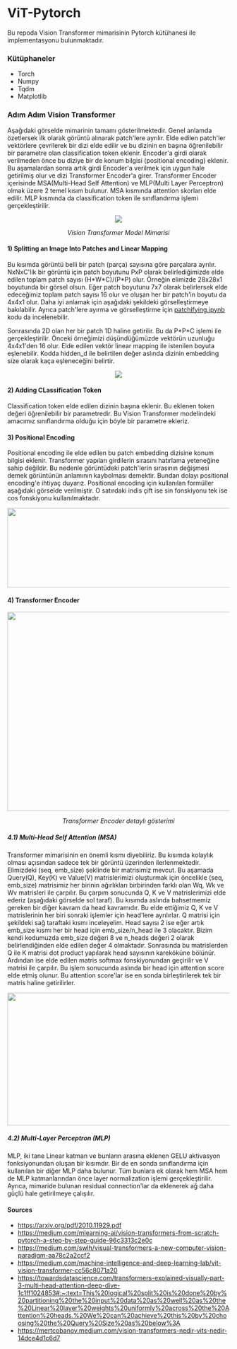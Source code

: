 # ViT-Pytorch
Bu repoda Vision Transformer mimarisinin Pytorch kütühanesi ile implementasyonu bulunmaktadır.

### Kütüphaneler

- Torch
- Numpy 
- Tqdm
- Matplotlib

### Adım Adım Vision Transformer
Aşağıdaki görselde mimarinin tamamı gösterilmektedir. Genel anlamda özetlersek ilk olarak görüntü alınarak patch'lere ayrılır. Elde edilen patch'ler vektörlere çevrilerek bir dizi elde edilir ve bu dizinin en başına öğrenilebilir bir parametre olan classification token eklenir. Encoder'a girdi olarak verilmeden önce bu diziye bir de konum bilgisi (positional encoding) eklenir. Bu aşamalardan sonra artık girdi Encoder'a verilmek için uygun hale getirilmiş olur ve dizi Transformer Encoder'a girer. Transformer Encoder içerisinde MSA(Multi-Head Self Attention) ve MLP(Multi Layer Perceptron) olmak üzere 2 temel kısım bulunur. MSA kısmında attention skorları elde edilir. MLP kısmında da classification token ile sınıflandırma işlemi gerçekleştirilir.

<p align="center">
  <img src="https://user-images.githubusercontent.com/56233156/236134751-56bcbcc0-6b6b-48fe-a283-aefac390da0f.png">
</p>
<p align="center"> 
    <em>Vision Transformer Model Mimarisi</em>
</p>

#### 1) Splitting an Image Into Patches and Linear Mapping

Bu kısımda görüntü belli bir patch (parça) sayısına göre parçalara ayrılır. NxNxC'lik bir görüntü için patch boyutunu PxP olarak belirlediğimizde elde edilen toplam patch sayısı (H\*W\*C)/(P\*P) olur. Örneğin elimizde 28x28x1 boyutunda bir görsel olsun. Eğer patch boyutunu 7x7 olarak belirlersek elde edeceğimiz toplam patch sayısı 16 olur ve oluşan her bir patch'in boyutu da 4x4x1 olur. Daha iyi anlamak için aşağıdaki şekildeki görselleştirmeye bakılabilir. Ayrıca patch'lere ayırma ve görselleştirme için [patchifying.ipynb](https://github.com/FidanVural/ViT-Pytorch/blob/main/patchifying.ipynb) kodu da incelenebilir.

Sonrasında 2D olan her bir patch 1D haline getirilir. Bu da P\*P\*C işlemi ile gerçekleştirilir. Önceki örneğimizi düşündüğümüzde vektörün uzunluğu 4x4x1'den 16 olur. Elde edilen vektör linear mapping ile istenilen boyuta eşlenebilir. Kodda hidden_d ile belirtilen değer aslında dizinin embedding size olarak kaça eşleneceğini belirtir.

<p align="center">
  <img src="https://user-images.githubusercontent.com/56233156/236192461-375232e6-8abb-46da-9445-b901cf12b255.png">
</p>

#### 2) Adding CLassification Token
Classification token elde edilen dizinin başına eklenir. Bu eklenen token değeri öğrenilebilir bir parametredir. Bu Vision Transformer modelindeki amacımız sınıflandırma olduğu için böyle bir parametre ekleriz.

#### 3) Positional Encoding
Positional encoding ile elde edilen bu patch embedding dizisine konum bilgisi eklenir. Transformer yapıları girdilerin sırasını hatırlama yeteneğine sahip değildir. Bu nedenle görüntüdeki patch'lerin sırasının değişmesi demek görüntünün anlamının kaybolması demektir. Bundan dolayı positional encoding'e ihtiyaç duyarız. 
Positional encoding için kullanılan formüller aşağıdaki görselde verilmiştir. O satırdaki indis çift ise sin fonskiyonu tek ise cos fonskiyonu kullanılmaktadır.

<p align="center">
  <img width="600" height="180" src="https://user-images.githubusercontent.com/56233156/236178408-2e9c5704-4445-4cea-97b6-2d2963265304.png">
</p>


#### 4) Transformer Encoder

<p align="center">
  <img width="900" height="450" src="https://user-images.githubusercontent.com/56233156/236441008-76d14cc2-4235-4f8a-8321-64846c989abf.png">
</p>
<p align="center"> 
    <em>Transformer Encoder detaylı gösterimi</em>
</p>

##### 4.1) Multi-Head Self Attention (MSA)
Transformer mimarisinin en önemli kısmı diyebiliriz. Bu kısımda kolaylık olması açısından sadece tek bir görüntü üzerinden ilerlenmektedir. Elimizdeki (seq, emb_size) şeklinde bir matrisimiz mevcut. Bu aşamada Query(Q), Key(K) ve Value(V) matrislerimizi oluşturmak için öncelikle (seq, emb_size) matrisimiz her birinin ağırlıkları birbirinden farklı olan Wq, Wk ve Wv matrisleri ile çarpılır. Bu çarpım sonucunda Q, K ve V matrislerimizi elde ederiz (aşağıdaki görselde sol taraf). Bu kısımda aslında bahsetmemiz gereken bir diğer kavram da head kavramıdır. Bu elde ettiğimiz Q, K ve V matrislerinin her biri sonraki işlemler için head'lere ayrılırlar. Q matrisi için şekildeki sağ taraftaki kısmı inceleyelim. Head sayısı 2 ise eğer artık emb_size kısmı her bir head için emb_size/n_head ile 3 olacaktır. Bizim kendi kodumuzda emb_size değeri 8 ve n_heads değeri 2 olarak belirlendiğinden elde edilen değer 4 olmaktadır. Sonrasında bu matrislerden Q ile K matrisi dot product yapılarak head sayısının kareköküne bölünür. Ardından ise elde edilen matris softmax fonskiyonundan geçirilir ve V matrisi ile çarpılır. Bu işlem sonucunda aslında bir head için attention score elde etmiş olunur. Bu attention score'lar ise en sonda birleştirilerek tek bir matris haline getirilirler. 


<p align="center">
  <img width="860" height="300" src="https://user-images.githubusercontent.com/56233156/236450831-149a2771-a3cb-4939-9280-83be696e9d3f.png">
</p>

##### 4.2) Multi-Layer Perceptron (MLP)
MLP, iki tane Linear katman ve bunların arasına eklenen GELU aktivasyon fonksiyonundan oluşan bir kısımdır. Bir de en sonda sınıflandırma için kullanılan bir diğer MLP daha bulunur. Tüm bunlara ek olarak hem MSA hem de MLP katmanlarından önce layer normalization işlemi gerçekleştirilir. Ayrıca, mimaride bulunan residual connection'lar da eklenerek ağ daha güçlü hale getirilmeye çalışılır.


#### Sources
- https://arxiv.org/pdf/2010.11929.pdf
- https://medium.com/mlearning-ai/vision-transformers-from-scratch-pytorch-a-step-by-step-guide-96c3313c2e0c
- https://medium.com/swlh/visual-transformers-a-new-computer-vision-paradigm-aa78c2a2ccf2
- https://medium.com/machine-intelligence-and-deep-learning-lab/vit-vision-transformer-cc56c8071a20
- https://towardsdatascience.com/transformers-explained-visually-part-3-multi-head-attention-deep-dive-1c1ff1024853#:~:text=This%20logical%20split%20is%20done%20by%20partitioning%20the%20input%20data%20as%20well%20as%20the%20Linear%20layer%20weights%20uniformly%20across%20the%20Attention%20heads.%20We%20can%20achieve%20this%20by%20choosing%20the%20Query%20Size%20as%20below%3A
- https://mertcobanov.medium.com/vision-transformers-nedir-vits-nedir-14dce4d1c6d7
